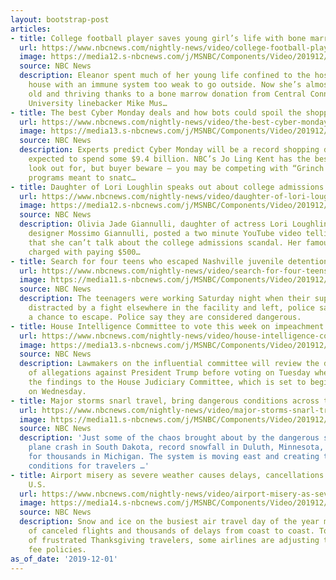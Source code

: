 ```yaml
---
layout: bootstrap-post
articles:
- title: College football player saves young girl’s life with bone marrow donation
  url: https://www.nbcnews.com/nightly-news/video/college-football-player-saves-young-girl-s-life-with-bone-marrow-donation-74327621915
  image: https://media12.s-nbcnews.com/j/MSNBC/Components/Video/201912/nn_ksn_football_player_donation_191201_1920x1080.nbcnews-fp-1200-630.jpg
  source: NBC News
  description: Eleanor spent much of her young life confined to the hospital or her
    house with an immune system too weak to go outside. Now she’s almost two years
    old and thriving thanks to a bone marrow donation from Central Connecticut State
    University linebacker Mike Mus…
- title: The best Cyber Monday deals and how bots could spoil the shopping
  url: https://www.nbcnews.com/nightly-news/video/the-best-cyber-monday-deals-and-how-bots-could-spoil-the-shopping-74328645684
  image: https://media13.s-nbcnews.com/j/MSNBC/Components/Video/201912/nn_jke_cyber_monday_preview_191201_1920x1080.nbcnews-fp-1200-630.jpg
  source: NBC News
  description: Experts predict Cyber Monday will be a record shopping day, with consumers
    expected to spend some $9.4 billion. NBC’s Jo Ling Kent has the best deals to
    look out for, but buyer beware — you may be competing with “Grinch Bots,” computer
    programs meant to snatc…
- title: Daughter of Lori Loughlin speaks out about college admissions scandal
  url: https://www.nbcnews.com/nightly-news/video/daughter-of-lori-loughlin-speaks-out-about-college-admissions-scandal-74328133668
  image: https://media12.s-nbcnews.com/j/MSNBC/Components/Video/201912/nn_sha_lori_loughlin_daughter_speaks_191201_1920x1080.nbcnews-fp-1200-630.jpg
  source: NBC News
  description: Olivia Jade Giannulli, daughter of actress Lori Loughlin and fashion
    designer Mossimo Giannulli, posted a two minute YouTube video telling her followers
    that she can’t talk about the college admissions scandal. Her famous parents were
    charged with paying $500…
- title: Search for four teens who escaped Nashville juvenile detention center
  url: https://www.nbcnews.com/nightly-news/video/search-for-four-teens-who-escaped-nashville-juvenile-detention-center-74328133645
  image: https://media11.s-nbcnews.com/j/MSNBC/Components/Video/201912/nn_emc_teens_escape_juvenile_detention_191201_1920x1080.nbcnews-fp-1200-630.jpg
  source: NBC News
  description: The teenagers were working Saturday night when their supervisor was
    distracted by a fight elsewhere in the facility and left, police say, giving them
    a chance to escape. Police say they are considered dangerous.
- title: House Intelligence Committee to vote this week on impeachment report on Ukraine
  url: https://www.nbcnews.com/nightly-news/video/house-intelligence-committee-to-vote-this-week-on-impeachment-report-on-ukraine-74328133631
  image: https://media13.s-nbcnews.com/j/MSNBC/Components/Video/201912/nn_kod_house_votes_on_impeachment_findings_191201_1920x1080.nbcnews-fp-1200-630.jpg
  source: NBC News
  description: Lawmakers on the influential committee will review the draft report
    of allegations against President Trump before voting on Tuesday whether to send
    the findings to the House Judiciary Committee, which is set to begin proceedings
    on Wednesday.
- title: Major storms snarl travel, bring dangerous conditions across the U.S.
  url: https://www.nbcnews.com/nightly-news/video/major-storms-snarl-travel-bring-dangerous-conditions-across-the-u-s-74329157724
  image: https://media11.s-nbcnews.com/j/MSNBC/Components/Video/201912/nn_kpa_weather_chaos_traffic_191201_1920x1080.nbcnews-fp-1200-630.jpg
  source: NBC News
  description: 'Just some of the chaos brought about by the dangerous storms: a deadly
    plane crash in South Dakota, record snowfall in Duluth, Minnesota, and power outages
    for thousands in Michigan. The system is moving east and creating treacherous
    conditions for travelers …'
- title: Airport misery as severe weather causes delays, cancellations across the
    U.S.
  url: https://www.nbcnews.com/nightly-news/video/airport-misery-as-severe-weather-causes-delays-cancellations-across-the-u-s-74327621790
  image: https://media14.s-nbcnews.com/j/MSNBC/Components/Video/201912/nn_bal_weather_chaos_airport_delays_191201_1920x1080.nbcnews-fp-1200-630.jpg
  source: NBC News
  description: Snow and ice on the busiest air travel day of the year meant hundreds
    of canceled flights and thousands of delays from coast to coast. To avoid millions
    of frustrated Thanksgiving travelers, some airlines are adjusting their change
    fee policies.
as_of_date: '2019-12-01'
---
```


